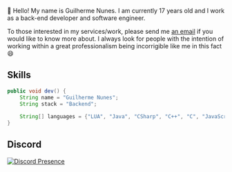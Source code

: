 :wave: Hello! My name is Guilherme Nunes. I am currently 17 years old and I work as a back-end developer and software engineer.

To those interested in my services/work, please send me [an email](mailto:sjfjsskjdka@gmail.com) if you would like to know more about.
I always look for people with the intention of working within a great professionalism being incorrigible like me in this fact 😄

## Skills
```java
public void dev() {
    String name = "Guilherme Nunes"; 
    String stack = "Backend";
    
    String[] languages = {"LUA", "Java", "CSharp", "C++", "C", "JavaScript", "Flask", "PHP", "Node.js", "Python"};
}
```
## Discord
[![Discord Presence](https://lanyard.cnrad.dev/api/1121785843552632904)](https://discord.com/users/1121785843552632904)

